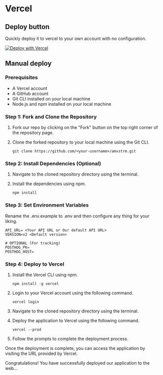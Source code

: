 # Vercel

## Deploy button

Quickly deploy it to vercel to your own account with no configuration.

[![Deploy with Vercel](https://vercel.com/button)](https://vercel.com/new/clone?repository-url=https%3A%2F%2Fgithub.com%2Famvstrm%2Famvstrm%2Ftree%2Fv2&env=API_URL,VERSION&envDescription=API_URL%20and%20Version%20are%20required...&envLink=https%3A%2F%2Fdocs.amvstr.ml%2Fguide%2Fconfiguration%23frontend)

## Manual deploy

### Prerequisites

- A Vercel account
- A GitHub account
- Git CLI installed on your local machine
- Node.js and npm installed on your local machine

### Step 1: Fork and Clone the Repository

1. Fork our repo by clicking on the "Fork" button on the top right corner of the repository page.
2. Clone the forked repository to your local machine using the Git CLI.

   ```
   git clone https://github.com/<your-username>/amvstrm.git
   ```

### Step 2: Install Dependencies (Optional)

1. Navigate to the cloned repository directory using the terminal.
2. Install the dependencies using npm.

   ```
   npm install
   ```

### Step 3: Set Environment Variables

Rename the .env.example to .env and then configure any thing for your liking.

```
API_URL= <Your API URL or Our default API URL>
VERSION=v2 <Default version>

# OPTIONAL (For tracking)
POSTHOG_PK=
POSTHOG_HOST=
```

### Step 4: Deploy to Vercel

1. Install the Vercel CLI using npm.

   ```
   npm install -g vercel
   ```

2. Login to your Vercel account using the following command.

   ```
   vercel login
   ```

3. Navigate to the cloned repository directory using the terminal.
4. Deploy the application to Vercel using the following command.

   ```
   vercel --prod
   ```

5. Follow the prompts to complete the deployment process.

Once the deployment is complete, you can access the application by visiting the URL provided by Vercel.  

Congratulations! You have successfully deployed our application to the web...
